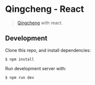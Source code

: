 # Qingcheng - React

> [Qingcheng](https://github.com/zerqu/qingcheng) with react.

## Development

Clone this repo, and install dependencies:

    $ npm install

Run development server with:

    $ npm run dev 
